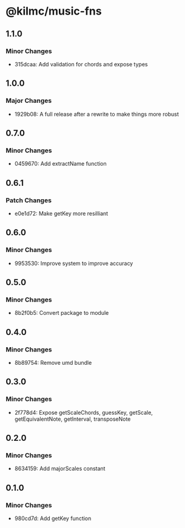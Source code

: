 # @kilmc/music-fns

## 1.1.0

### Minor Changes

- 315dcaa: Add validation for chords and expose types

## 1.0.0

### Major Changes

- 1929b08: A full release after a rewrite to make things more robust

## 0.7.0

### Minor Changes

- 0459670: Add extractName function

## 0.6.1

### Patch Changes

- e0e1d72: Make getKey more resilliant

## 0.6.0

### Minor Changes

- 9953530: Improve system to improve accuracy

## 0.5.0

### Minor Changes

- 8b2f0b5: Convert package to module

## 0.4.0

### Minor Changes

- 8b89754: Remove umd bundle

## 0.3.0

### Minor Changes

- 2f778d4: Expose getScaleChords, guessKey, getScale, getEquivalentNote, getInterval, transposeNote

## 0.2.0

### Minor Changes

- 8634159: Add majorScales constant

## 0.1.0

### Minor Changes

- 980cd7d: Add getKey function
